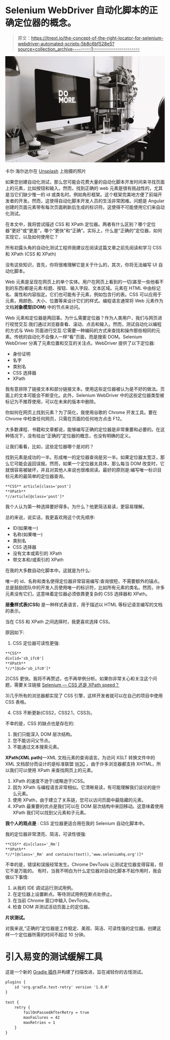 # Selenium WebDriver 自动化脚本的正确定位器的概念。

> 原文：<https://itnext.io/the-concept-of-the-right-locator-for-selenium-webdriver-automated-scripts-5b8c6bf528e5?source=collection_archive---------1----------------------->

![](img/fa69314028578db4d4802c7ac9363a9b.png)

卡尔·海尔达尔在 [Unsplash](https://unsplash.com/@carlheyerdahl?utm_source=unsplash&utm_medium=referral&utm_content=creditCopyText) 上拍摄的照片

如果您创建自动化测试，那么您可能会花费大量的自动化脚本开发时间来寻找页面上的元素，比如按钮和输入。然而，找到正确的 web 元素是很有挑战性的，尤其是当它们缺少惟一的 id 或类名时。例如角形框架。这个框架完美地方便了前端开发者的开发。然而，这使得自动化脚本开发人员的生活非常困难。问题是 Angular 创建的页面元素带有每次页面刷新后生成的标识符。这使得不可能使用它们来自动化测试。

在本文中，我将尝试描述 CSS 和 XPath 定位器。两者有什么区别？哪个定位器“更好”或“更差”，哪个“更快”和“正确”。实际上，什么是“正确的”定位器，如何实现它，以及如何使用它？

所有初露头角的自动化测试工程师我建议在阅读这篇文章之前先阅读和学习 CSS 和 XPath (CSS 和 XPath)

没有这些知识，首先，你将很难理解它是关于什么的，其次，你将无法编写 UI 自动化脚本。

Web 元素是呈现在网页上的单个实体。用户在网页上看到的一切(甚至一些他看不到的东西)都是元素:标题、按钮、输入字段、文本区域。元素在 HTML 中由标记名、属性和内容指定。它们也可能有子元素，例如包含行的表。CSS 可以应用于元素，用颜色、大小、位置等来设计它们的样式。编程语言通常将 Web 元素作为文档**对象模型(DOM)** 中的节点来访问。

Web 元素和定位器是两回事。为什么需要定位器？作为人类用户，我们与网页进行视觉交互:我们通过浏览器查看、滚动、点击和输入。然而，测试自动化以编程的方式与 Web 页面进行交互:它需要一种编码的方式来查找和操作那些相同的元素。传统的自动化不会像人一样“看”页面，而是搜索 DOM。Selenium WebDriver 分离了元素位置和交互的关注点。WebDriver 提供了以下定位器:

*   身份证明
*   名字
*   类别名
*   CSS 选择器
*   XPath

我有意排除了链接文本和部分链接文本。使用这些定位器被认为是不好的做法。页面上的文本可能会不断变化。此外，Selenium WebDriver 中的这些定位器类型被标记为不推荐使用，可以在未来的版本中删除。

你如何在网页上找到元素？为了简化，我使用谷歌的 Chrome 开发工具。要在 Chrome 中检查任何网页，只需在页面的任何地方点击 F12。

大多数课程、书籍和文章都说，能够编写正确的定位器是非常重要和必要的。在这种情况下，没有给出“正确的”定位器的概念，也没有明确的定义。

让我们看看，比如，这些定位器哪个是对的？

找到元素是成功的一半。形成唯一的定位器查询是另一半。如果定位器太宽泛，那么它可能会返回误报。然而，如果一个定位器太具体，那么每当 DOM 改变时，它就很容易被破坏，并且对其他人来说也很难阅读。最好的原则是:编写唯一标识目标元素的最简单的定位器查询。

```
**CSS** article[class='post']
**XPath**
*//article[@class='post']*
```

我个人认为第一种选择要好得多。为什么？他更简洁易读，更容易理解。

总的来说，说实话，我更喜欢用这个优先顺序:

*   ID(如果唯一)
*   名称(如果唯一)
*   类别名
*   CSS 选择器
*   没有文本或索引的 XPath
*   带文本和/或索引的 XPath

在我的大多数自动化脚本中。这就是为什么:

唯一的 id、名称和类名使得定位器非常容易编写:查询很短，不需要额外的锚点。总是鼓励团队中的开发人员使用唯一的标识符，比如所有元素的类名。然而，许多元素没有它们，这意味着定位器必须依靠更复杂的 CSS 选择器和 XPath。

**层叠样式表(CSS)** 是一种样式表语言，用于描述以 HTML 等标记语言编写的文档的表示。

当在 CSS 和 XPath 之间选择时，我更喜欢选择 CSS。

原因如下:

1) CSS 定位器可读性更强:

```
**CSS**
div[id='sb_ifc0']
**XPath**
*//*[@id='sb_ifc0']*
```

2)CSS 更快。我将不再赘述，也不再举例分析。如果你非常关心和关注这个问题，需要关注链接 [Selenium — CSS 还是 XPath speed？](http://sidelnikovmike.blogspot.ru/2013/11/selenium-css-xpath.html)

3)几乎所有的浏览器都实现了 CSS 引擎，这样开发者就可以在自己的项目中使用 CSS 表格。

4) CSS 不断更新(CSS2，CSS2.1，CSS3)。

不幸的是，CSS 的缺点也是存在的:

1.  我们只能深入 DOM 层次结构。
2.  您不能访问父节点。
3.  不能通过文本搜索元素。

**XPath(XML path)**—XML 文档元素的查询语言。为访问 XSLT 转换文件中的 XML 文档部分而设计的是标准联盟
[W3C](https://www.w3.org/) 。由于许多浏览器都支持 XHTML，所以我们可以使用 XPath 来查找网页上的元素。

1.  XPath 的速度不逊于(或略逊于)CSS。
2.  因为 XPath 与编程语言非常相似。它清晰易读，有可能理解我们谈论的是什么元素。
3.  使用 XPath，由于建立了关系链，您可以访问页面中最隐藏的元素。
4.  XPath 最重要的优点是我们可以在 DOM 层次结构中来回移动。这意味着使用 XPath 我们可以找到父元素和子元素。

**我个人的观点是** : CSS 定位器更适合用在我的 Selenium 自动化脚本中。

我的定位器非常漂亮、简洁，可读性很强:

```
**CSS** div[class='_Rm']
**XPath**
*//*[@class='_Rm' and contains(text(),'www.seleniumhq.org')]*
```

不幸的是，错误和误报经常发生。Chrome DevTools 让测试定位器变得容易，但它不是万能的。
有时，当我不明白为什么定位器对自动化脚本不起作用时，我会做以下事情:

1.  从我的 IDE 调试运行测试用例。
2.  在定位器上设置断点。等待测试用例在断点处停止。
3.  在当前 Chrome 窗口中输入 DevTools。
4.  检查 DOM 并测试活动页面上的定位器。

**片状测试。**

对我来说,“正确的”定位器是工作稳定、美观、简洁、可读性强的定位器。创建这样一个定位器所需的时间不超过 10 分钟。

# 引入易变的测试缓解工具

这是一个新的 [Gradle 插件](https://github.com/gradle/test-retry-gradle-plugin)并构建了扫描改进，旨在减轻你的古怪测试。

```
plugins {
    id 'org.gradle.test-retry' version '1.0.0'
}

test {
    retry {
        failOnPassedAfterRetry = true
        maxFailures = 42
        maxRetries = 1
    }
}
```